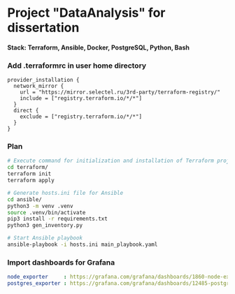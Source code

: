# Project "DataAnalysis" for dissertation

#### Stack: Terraform, Ansible, Docker, PostgreSQL, Python, Bash

### Add .terraformrc in user home directory
```
provider_installation {
  network_mirror {
    url = "https://mirror.selectel.ru/3rd-party/terraform-registry/"
    include = ["registry.terraform.io/*/*"]
  }
  direct {
    exclude = ["registry.terraform.io/*/*"]
  }
}
```

### Plan
```bash
# Execute command for initialization and installation of Terraform project and download dependencies
cd terraform/
terraform init
terraform apply

# Generate hosts.ini file for Ansible
cd ansible/
python3 -m venv .venv
source .venv/bin/activate
pip3 install -r requirements.txt
python3 gen_inventory.py

# Start Ansible playbook
ansible-playbook -i hosts.ini main_playbook.yaml
```


### Import dashboards for Grafana
```yaml
node_exporter     : https://grafana.com/grafana/dashboards/1860-node-exporter-full/
postgres_exporter : https://grafana.com/grafana/dashboards/12485-postgresql-exporter/
```